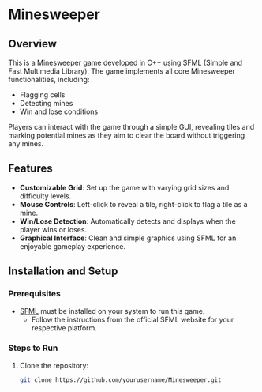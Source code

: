 # Minesweeper

## Overview

This is a Minesweeper game developed in C++ using SFML (Simple and Fast Multimedia Library). The game implements all core Minesweeper functionalities, including:
- Flagging cells
- Detecting mines
- Win and lose conditions

Players can interact with the game through a simple GUI, revealing tiles and marking potential mines as they aim to clear the board without triggering any mines.

## Features
- **Customizable Grid**: Set up the game with varying grid sizes and difficulty levels.
- **Mouse Controls**: Left-click to reveal a tile, right-click to flag a tile as a mine.
- **Win/Lose Detection**: Automatically detects and displays when the player wins or loses.
- **Graphical Interface**: Clean and simple graphics using SFML for an enjoyable gameplay experience.

## Installation and Setup

### Prerequisites
- [SFML](https://www.sfml-dev.org/) must be installed on your system to run this game.
  - Follow the instructions from the official SFML website for your respective platform.

### Steps to Run
1. Clone the repository:
   ```bash
   git clone https://github.com/yourusername/Minesweeper.git

